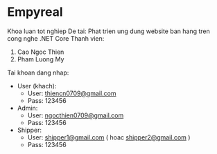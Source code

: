 # Empyreal
Khoa luan tot nghiep
De tai: Phat trien ung dung website ban hang tren cong nghe .NET Core
Thanh vien:
1. Cao Ngoc Thien		
2. Pham Luong My		

Tai khoan dang nhap:
- User (khach): 
	+ User: thiencn0709@gmail.com
	+ Pass: 123456
- Admin:
	+ User: ngocthien0709@gmail.com
	+ Pass: 123456
- Shipper:
	+ User: shipper1@gmail.com ( hoac shipper2@gmail.com )
	+ Pass: 123456
